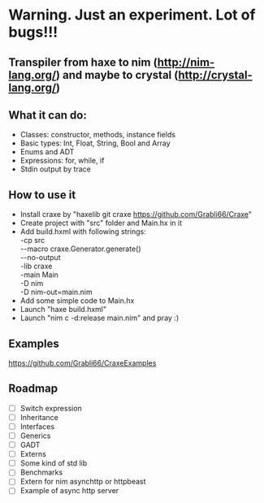 # Warning. Just an experiment. Lot of bugs!!!

## Transpiler from haxe to nim (http://nim-lang.org/) and maybe to crystal (http://crystal-lang.org/)

## What it can do:

* Classes: constructor, methods, instance fields
* Basic types: Int, Float, String, Bool and Array
* Enums and ADT
* Expressions: for, while, if
* Stdin output by trace

## How to use it

* Install craxe by "haxelib git craxe https://github.com/Grabli66/Craxe"
* Create project with "src" folder and Main.hx in it
* Add build.hxml with following strings:\
-cp src\
--macro craxe.Generator.generate()\
--no-output\
-lib craxe\
-main Main\
-D nim\
-D nim-out=main.nim
* Add some simple code to Main.hx
* Launch "haxe build.hxml"
* Launch "nim c -d:release main.nim" and pray :)

## Examples

https://github.com/Grabli66/CraxeExamples

## Roadmap

- [ ] Switch expression
- [ ] Inheritance
- [ ] Interfaces
- [ ] Generics
- [ ] GADT
- [ ] Externs
- [ ] Some kind of std lib
- [ ] Benchmarks
- [ ] Extern for nim asynchttp or httpbeast
- [ ] Example of async http server
